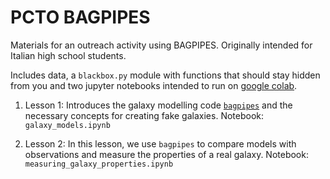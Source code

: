# PCTO BAGPIPES

Materials for an outreach activity using BAGPIPES. Originally intended for Italian high school students.

Includes data, a `blackbox.py` module with functions that should stay hidden from you and two jupyter notebooks intended to run on [google colab](https://colab.google).

1. Lesson 1: 
    Introduces the galaxy modelling code [`bagpipes`](https://github.com/ACCarnall/bagpipes) and the necessary concepts for creating fake galaxies.
    Notebook: `galaxy_models.ipynb`

2. Lesson 2:
    In this lesson, we use `bagpipes` to compare models with observations and measure the properties of a real galaxy.
    Notebook: `measuring_galaxy_properties.ipynb`